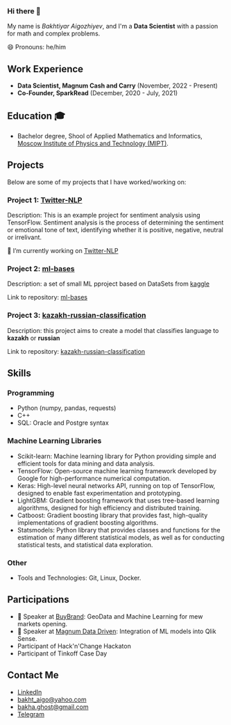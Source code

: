 ### Hi there 👋

My name is *Bakhtiyar Aigozhiyev*, and I'm a **Data Scientist** with a passion for math and complex problems.

😄 Pronouns: he/him

## Work Experience

- **Data Scientist, Magnum Cash and Carry** (November, 2022 - Present)
- **Co-Founder, SparkRead** (December, 2020 - July, 2021)

## Education 🎓

- Bachelor degree, Shool of Applied Mathematics and Informatics, [Moscow Institute of Physics and Technology (MIPT)](https://mipt.ru/education/departments/fpmi/).

## Projects

Below are some of my projects that I have worked/working on:

### Project 1: [Twitter-NLP](https://github.com/AigozhiyevB/twitter-nlp) 
Description: This is an example project for sentiment analysis using TensorFlow. Sentiment analysis is the process of determining the sentiment or emotional tone of text, identifying whether it is positive, negative, neutral or irrelivant.

🔭 I’m currently working on [Twitter-NLP](https://github.com/AigozhiyevB/twitter-nlp)

### Project 2: [ml-bases](https://github.com/AigozhiyevB/ml-bases)
Description: a set of small ML pproject based on DataSets from [kaggle](https://www.kaggle.com)

Link to repository: [ml-bases](https://github.com/AigozhiyevB/ml-bases)

### Project 3: [kazakh-russian-classification](https://github.com/AigozhiyevB/kazakh-russian-classification)
Description: this project aims to create a model that classifies language to **kazakh** or **russian**

Link to repository: [kazakh-russian-classification](https://github.com/AigozhiyevB/kazakh-russian-classification)

## Skills
### Programming
- Python (numpy, pandas, requests)
- C++
- SQL: Oracle and Postgre syntax

### Machine Learning Libraries

- Scikit-learn: Machine learning library for Python providing simple and efficient tools for data mining and data analysis.
- TensorFlow: Open-source machine learning framework developed by Google for high-performance numerical computation.
- Keras: High-level neural networks API, running on top of TensorFlow, designed to enable fast experimentation and prototyping.
- LightGBM: Gradient boosting framework that uses tree-based learning algorithms, designed for high efficiency and distributed training.
- Catboost: Gradient boosting library that provides fast, high-quality implementations of gradient boosting algorithms.
- Statsmodels: Python library that provides classes and functions for the estimation of many different statistical models, as well as for conducting statistical tests, and statistical data exploration.

### Other
- Tools and Technologies: Git, Linux, Docker.

## Participations
- 🎤 Speaker at [BuyBrand](https://buybrandexpo.kz/): GeoData and Machine Learning for mew markets opening.
- 🎤 Speaker at [Magnum Data Driven](https://magnumdatadriven.kz/): Integration of ML models into Qlik Sense.
- Participant of Hack'n'Change Hackaton
- Participant of Tinkoff Case Day

## Contact Me
- [LinkedIn](https://www.linkedin.com/in/bakhtiyar-aigozhiyev-b479a8259?trk=contact-info)
- [bakht_aigo@yahoo.com](mailto:bakht_aigo@yahoo.com?subject=Github)
- [bakha.ghost@gmail.com](mailto:bakha.ghost@gmail.com?subject=Github)
- [Telegram](https://t.me/@bakht_aigo)

<!--
**AigozhiyevB/aigozhiyevb** is a ✨ _special_ ✨ repository because its `README.md` (this file) appears on your GitHub profile.

Here are some ideas to get you started:

- 🔭 I’m currently working on ...
- 🌱 I’m currently learning ...
- 👯 I’m looking to collaborate on ...
- 🤔 I’m looking for help with ...
- 💬 Ask me about ...
- 📫 How to reach me: ...
- 😄 Pronouns: ...
- ⚡ Fun fact: ...
-->
